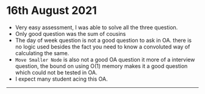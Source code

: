 # 16th August 2021

- Very easy assessment, I was able to solve all the three question.
- Only good question was the sum of cousins
- The day of week question is not a good question to ask in OA. there is no logic used besides the fact you need to know a convoluted way of calculating the same.
- `Move Smaller Node` is also not a good OA question it more of a interview question, the bound on using O(1) memory makes it a good question which could not be tested in OA.
- I expect many student acing this OA.

---
